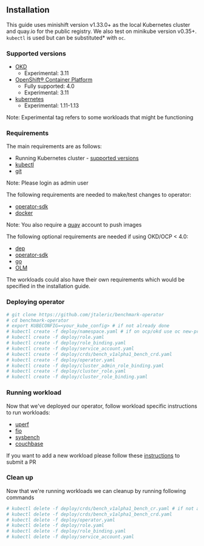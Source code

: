 ## Installation
This guide uses minishift version v1.33.0+ as the local Kubernetes cluster
and quay.io for the public registry. We also test on minikube version v0.35+.
`kubectl` is used but can be substituted* with `oc`.

### Supported versions
* [OKD](https://www.okd.io/)
  * Experimental: 3.11
* [OpenShift® Container Platform](https://www.openshift.com/products/container-platform/)
  * Fully supported: 4.0
  * Experimental: 3.11
* [kubernetes](https://kubernetes.io/)
  * Experimental: 1.11-1.13

Note: Experimental tag refers to some workloads that might be functioning

### Requirements
<!---
TODO(aakarsh):
Get the specific versions for requirements
-->

The main requirements are as follows:
* Running Kubernetes cluster - [supported versions](#Supported-Versions)
* [kubectl](https://kubernetes.io/docs/tasks/tools/install-kubectl/)
* [git](https://git-scm.com/downloads)

Note: Please login as admin user

The following requirements are needed to make/test changes to operator:
* [operator-sdk](https://github.com/operator-framework/operator-sdk)
* [docker](https://docs.docker.com/install/)

Note: You also require a [quay](https://quay.io/) account to push images

The following optional requirements are needed if using OKD/OCP < 4.0:
* [dep](https://golang.github.io/dep/docs/installation.html)
* [operator-sdk](https://github.com/operator-framework/operator-sdk)
* [go](https://golang.org/dl/)
* [OLM](https://github.com/operator-framework/operator-lifecycle-manager)

The workloads could also have their own requirements which would be specified
in the installation guide.

### Deploying operator

```bash
# git clone https://github.com/jtaleric/benchmark-operator
# cd benchmark-operator
# export KUBECONFIG=<your_kube_config> # if not already done
# kubectl create -f deploy/namespace.yaml # if on ocp/okd use oc new-project benchmark
# kubectl create -f deploy/role.yaml
# kubectl create -f deploy/role_binding.yaml
# kubectl create -f deploy/service_account.yaml
# kubectl create -f deploy/crds/bench_v1alpha1_bench_crd.yaml
# kubectl create -f deploy/operator.yaml
# kubectl create -f deploy/cluster_admin_role_binding.yaml
# kubectl create -f deploy/cluster_role.yaml
# kubectl create -f deploy/cluster_role_binding.yaml
```

### Running workload
Now that we've deployed our operator, follow workload specific instructions to
run workloads:
* [uperf](uperf.md)
* [fio](fio.md)
* [sysbench](sysbench.md)
* [couchbase](couchbase.md)

If you want to add a new workload please follow these [instructions](../CONTRIBUTE.md#Add-workload) to submit a PR

### Clean up
Now that we're running workloads we can cleanup by running following commands

```bash
# kubectl delete -f deploy/crds/bench_v1alpha1_bench_cr.yaml # if not already done and assuming this was the resource file passed
# kubectl delete -f deploy/crds/bench_v1alpha1_bench_crd.yaml
# kubectl delete -f deploy/operator.yaml
# kubectl delete -f deploy/role.yaml
# kubectl delete -f deploy/role_binding.yaml
# kubectl delete -f deploy/service_account.yaml
```
